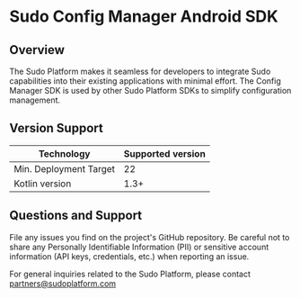 # Sudo Config Manager Android SDK

## Overview
The Sudo Platform makes it seamless for developers to integrate Sudo capabilities into their existing applications with minimal effort. The Config Manager SDK is used by other Sudo Platform SDKs to simplify configuration management. 

## Version Support
| Technology             | Supported version |
| ---------------------- | ----------------- |
| Min. Deployment Target | 22                |
| Kotlin version         | 1.3+              |

## Questions and Support
File any issues you find on the project's GitHub repository. Be careful not to share any Personally Identifiable Information (PII) or sensitive account information (API keys, credentials, etc.) when reporting an issue.

For general inquiries related to the Sudo Platform, please contact [partners@sudoplatform.com](mailto:partners@sudoplatform.com)
